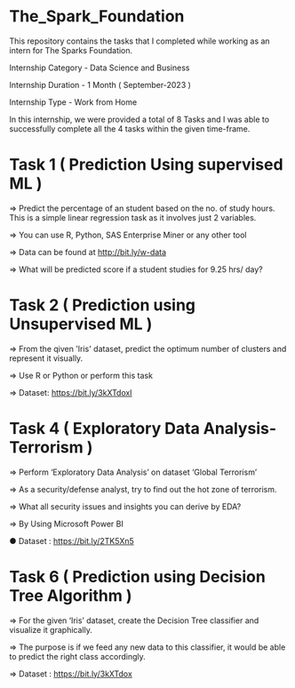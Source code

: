 # The_Spark_Foundation

This repository contains the tasks that I completed while working as an intern for The Sparks Foundation.

Internship Category - Data Science and Business 

Internship Duration - 1 Month ( September-2023 )

Internship Type - Work from Home

In this internship, we were provided a total of 8 Tasks and I was able to successfully complete all the 4 tasks within the given time-frame.


# Task 1 ( Prediction Using supervised ML )

=> Predict the percentage of an student based on the no. of study hours. This is a simple linear regression task as it involves just 2 variables.

=> You can use R, Python, SAS Enterprise Miner or any other tool

=> Data can be found at http://bit.ly/w-data

=> What will be predicted score if a student studies for 9.25 hrs/ day?

# Task 2 ( Prediction using Unsupervised ML )

=> From the qiven 'lris' dataset, predict the optimum number of clusters and represent it visually.

=> Use R or Python or perform this task

=> Dataset: https://bit.ly/3kXTdoxI

# Task 4 ( Exploratory Data Analysis-Terrorism )

=> Perform ‘Exploratory Data Analysis’ on dataset ‘Global Terrorism’

=> As a security/defense analyst, try to find out the hot zone of terrorism.

=> What all security issues and insights you can derive by EDA?

=> By Using Microsoft Power BI

● Dataset : https://bit.ly/2TK5Xn5

# Task 6 ( Prediction using Decision Tree Algorithm )

=> For the given ‘Iris’ dataset, create the Decision Tree classifier and visualize it graphically.

=> The purpose is if we feed any new data to this classifier, it would be able to predict the right class accordingly.

=> Dataset : https://bit.ly/3kXTdox
